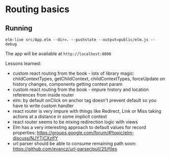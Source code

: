 # Routing basics

## Running


```
elm-live src/App.elm --dir=. --pushstate --output=public/elm.js --debug
```

The app will be available at `http://localhost:8000`


Lessons learned:
- custom react routing from the book - lots of library magic: childContextTypes, getChildContext, childContextTypes, forceUpdate on history changes, components getting context param
- custom react routing from the book - impure history and location references from inside router
- elm: by default onClick on anchor tag doesn't prevent default so you have to write custom handler
- react router is very impure with things like Redirect, Link or Miss taking actions at a distance in some
implicit context
- react router seems to be mixing redirection logic with views
- Elm has a very interesting approach to default values for record properties: https://groups.google.com/forum/#!topic/elm-discuss/NJYTjCXzlfY
- url parser should be able to consume remaining path soon: https://github.com/evancz/url-parser/pull/25/files
